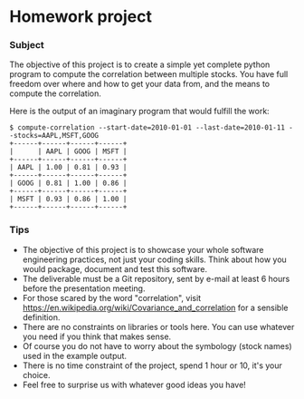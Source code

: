 # Homework project

### Subject
The objective of this project is to create a simple yet complete python program to compute the correlation between multiple stocks. You have full freedom over where and how to get your data from, and the means to compute the correlation.

Here is the output of an imaginary program that would fulfill the work:
```
$ compute-correlation --start-date=2010-01-01 --last-date=2010-01-11 --stocks=AAPL,MSFT,GOOG
+------+------+------+------+
|      | AAPL | GOOG | MSFT |
+------+------+------+------+
| AAPL | 1.00 | 0.81 | 0.93 |
+------+------+------+------+
| GOOG | 0.81 | 1.00 | 0.86 |
+------+------+------+------+
| MSFT | 0.93 | 0.86 | 1.00 |
+------+------+------+------+
```

### Tips
- The objective of this project is to showcase your whole software engineering practices, not just your coding skills. Think about how you would package, document and test this software.
- The deliverable must be a Git repository, sent by e-mail at least 6 hours before the presentation meeting.
- For those scared by the word "correlation", visit https://en.wikipedia.org/wiki/Covariance_and_correlation for a sensible definition.
- There are no constraints on libraries or tools here. You can use whatever you need if you think that makes sense.
- Of course you do not have to worry about the symbology (stock names) used in the example output.
- There is no time constraint of the project, spend 1 hour or 10, it's your choice.
- Feel free to surprise us with whatever good ideas you have!

